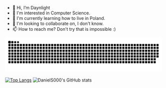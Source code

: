 - 👋 Hi, I’m Daynlight
- 👀 I'm interested in Computer Science.
- 🌱 I'm currently learning how to live in Poland.
- 💞️ I'm looking to collaborate on, I don't know.
- 📫 How to reach me? Don't try that is impossible :)

<!---
DanielS000/DanielS000 is a ✨ special ✨ repository because its `README.md` (this file) appears on your GitHub profile.
You can click the Preview link to take a look at your changes.
--->
![snake gif](https://github.com/DanielS000/DanielS000/blob/output/github-contribution-grid-snake.svg)

[![Top Langs](https://github-readme-stats.vercel.app/api/top-langs/?username=DanielS000)](https://github.com/anuraghazra/github-readme-stats)
![DanielS000's GitHub stats](https://github-readme-stats.vercel.app/api?username=DanielS000&show_icons=true&theme=dark)
